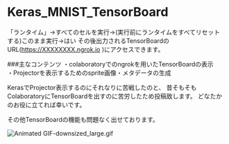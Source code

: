# Keras_MNIST_TensorBoard  

「ランタイム」→すべてのセルを実行→(実行前にランタイムをすべてリセットする)このまま実行→はい
その後出力されるTensorBoardのURL(https://XXXXXXXX.ngrok.io )にアクセスできます。

###主なコンテンツ
・colaboratoryでのngrokを用いたTensorBoardの表示  
・Projectorを表示するためのsprite画像・メタデータの生成

KerasでProjector表示するのにそれなりに苦戦したのと、
昔そもそもColaboratoryにTensorBoardを出すのに苦労したため投稿致します。
どなたかのお役に立てれば幸いです。

その他TensorBoardの機能も問題なく出せております。

![Animated GIF-downsized_large.gif](https://qiita-image-store.s3.amazonaws.com/0/304373/4162c057-c108-5648-5f77-bbac00433b1f.gif)
